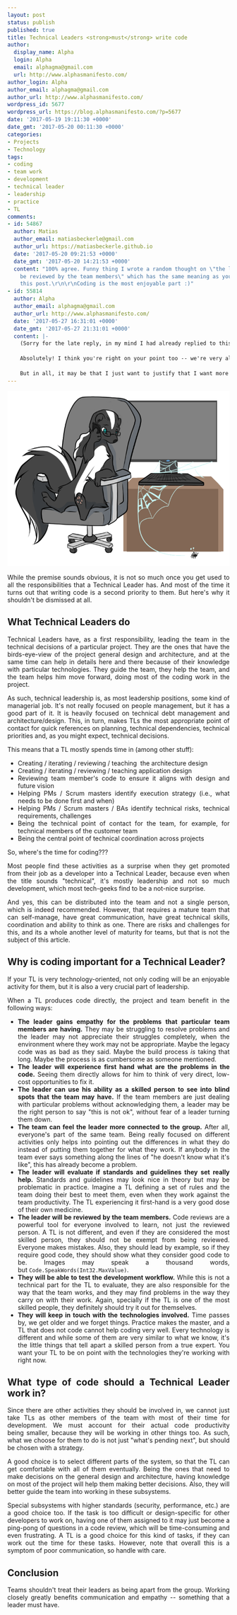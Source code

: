 ```yaml
---
layout: post
status: publish
published: true
title: Technical Leaders <strong>must</strong> write code
author:
  display_name: Alpha
  login: Alpha
  email: alphagma@gmail.com
  url: http://www.alphasmanifesto.com/
author_login: Alpha
author_email: alphagma@gmail.com
author_url: http://www.alphasmanifesto.com/
wordpress_id: 5677
wordpress_url: https://blog.alphasmanifesto.com/?p=5677
date: '2017-05-19 19:11:30 +0000'
date_gmt: '2017-05-20 00:11:30 +0000'
categories:
- Projects
- Technology
tags:
- coding
- team work
- development
- technical leader
- leadership
- practice
- TL
comments:
- id: 54867
  author: Matias
  author_email: matiasbeckerle@gmail.com
  author_url: https://matiasbeckerle.github.io
  date: '2017-05-20 09:21:53 +0000'
  date_gmt: '2017-05-20 14:21:53 +0000'
  content: "100% agree. Funny thing I wrote a random thought on \"the leader will
    be reviewed by the team members\" which has the same meaning as you put here on
    this post.\r\n\r\nCoding is the most enjoyable part :)"
- id: 55814
  author: Alpha
  author_email: alphagma@gmail.com
  author_url: http://www.alphasmanifesto.com/
  date: '2017-05-27 16:31:01 +0000'
  date_gmt: '2017-05-27 21:31:01 +0000'
  content: |-
    (Sorry for the late reply, in my mind I had already replied to this comment.)

    Absolutely! I think you're right on your point too -- we're very aligned. I wanted to point out the organizational benefits of such rules.

    But in all, it may be that I just want to justify that I want more time for coding, right? ;)
---
```


![](/assets/ForgottenKeyboard.png)

<p style="text-align: justify;">While the premise sounds obvious, it is not so much once you get used to all the responsibilities that a Technical Leader has. And most of the time it turns out that writing code is a second priority to them. But here's why it shouldn't be dismissed at all.</p>
<p style="text-align: justify;"><!--more--></p>
<h2 style="text-align: justify;">What Technical Leaders do</h2>
<p style="text-align: justify;">Technical Leaders have, as a first responsibility, leading the team in the technical decisions of a particular project. They are the ones that have the birds-eye-view of the project general design and architecture, and at the same time can help in details here and there because of their knowledge with particular technologies. They guide the team, they help the team, and the team helps him move forward, doing most of the coding&nbsp;work in the project.</p>
<p style="text-align: justify;">As such, technical leadership is, as most leadership positions, some kind of managerial job. It's not really focused on people management, but it has a good part of it. It is heavily focused on technical debt management and architecture/design. This, in turn,&nbsp;makes TLs the most appropriate point of contact for quick references on planning, technical dependencies, technical priorities and, as you might expect, technical decisions.</p>
<p style="text-align: justify;">This means that a TL mostly spends time in (among other stuff):</p>
<ul style="text-align: justify;">
<li>Creating / iterating&nbsp;/ reviewing / teaching &nbsp;the architecture design</li>
<li>Creating / iterating / reviewing / teaching application design</li>
<li>Reviewing team member's code to ensure it aligns with design and future vision</li>
<li>Helping PMs / Scrum masters identify&nbsp;execution strategy (i.e., what needs to be done first and when)</li>
<li>Helping PMs / Scrum masters / BAs identify technical risks, technical requirements, challenges</li>
<li>Being the technical point of contact for the team, for example, for technical members of the customer team</li>
<li>Being the central point of technical coordination across projects</li>
</ul>
<p style="text-align: justify;">So, where's the time for coding???</p>
<p style="text-align: justify;">Most people find these activities as a surprise when they get promoted from their job as a developer into a Technical Leader, because even when the title sounds "technical", it's mostly leadership and not so much development, which most tech-geeks find to be a not-nice surprise.</p>
<p style="text-align: justify;">And yes, this can be&nbsp;distributed into the team and not a single person, which is indeed recommended. However, that requires a mature team that can self-manage, have great communication, have great technical skills, coordination and ability to think as one. There are risks and challenges for this, and its a whole another level of maturity for teams, but that is not the subject of this article.</p>
<h2 style="text-align: justify;">Why is coding important for a Technical Leader?</h2>
<p style="text-align: justify;">If your TL is very technology-oriented, not only coding will be an enjoyable activity for&nbsp;them, but it is also a very crucial part of leadership.</p>
<p style="text-align: justify;">When a TL produces code directly,&nbsp;the project and team benefit in the following ways:</p>
<ul style="text-align: justify;">
<li><strong>The leader gains empathy for the problems that particular team members are having.</strong> They may be struggling to resolve problems and the leader may not appreciate their struggles completely, when the environment where they work may not be appropriate. Maybe the legacy code was as bad as they said. Maybe the build process <em>is</em> taking that long. Maybe the process is as cumbersome as someone mentioned.</li>
<li><strong>The leader will experience first hand what are the problems in the code.</strong> Seeing them directly allows for him to think of very direct, low-cost opportunities to fix it.</li>
<li><strong>The leader can&nbsp;use his ability as a skilled person to see into blind spots that the team may have.</strong> If the team members are just dealing with particular problems without acknowledging them, a leader may be the right person to say "this is not ok", without fear of a leader turning them down.</li>
<li><strong>The&nbsp;team can feel the leader more connected to&nbsp;the group.</strong> After all, everyone's part of the same team. Being really focused on different activities only helps into pointing out the differences in what they do instead of putting them together for what they work. If anybody in the team ever says something along the lines of "he doesn't know what it's like", this has already become a problem.</li>
<li><strong>The leader will evaluate if standards and guidelines they set really help.</strong> Standards and guidelines may look nice in theory but may be problematic in practice. Imagine a TL defining a set of rules and the team doing their best to meet them, even when they work against the team productivity. The TL experiencing it first-hand is a&nbsp;very good dose of their own medicine.</li>
<li><strong>The leader will be reviewed by the team members.</strong>&nbsp;Code reviews are a powerful tool for everyone involved to learn, not just the reviewed person. A TL is not different, and even if they are considered the most skilled person, they should not be exempt from being reviewed. Everyone makes mistakes. Also, they should lead by example, so if they require good code, they should show what they consider good code to be. Images may speak a thousand words, but&nbsp;<code>Code.SpeakWords(Int32.MaxValue)</code>.</li>
<li><strong>They will be able to test&nbsp;the development workflow.</strong> While&nbsp;this is not a technical part for the TL to evaluate,&nbsp;they are also responsible for the way that the team works, and they may find problems in the way they carry on with their work. Again, specially if the TL is one of the most skilled people, they definitely should try it out for themselves.</li>
<li><strong>They will keep in touch with the technologies involved.</strong> Time passes by, we get older and we forget things. Practice makes the master, and a TL that does not code cannot help coding very well. Every technology is different and while some of them are very similar to what we know, it's the little things that tell apart a skilled person from a true expert. You want your TL to be on point with the technologies they're working with right now.</li>
</ul>
<h2 style="text-align: justify;">What type of code should a Technical Leader work in?</h2>
<p style="text-align: justify;">Since there are other activities they should be involved in, we cannot just take TLs as other members of the team with most of their time for development. We must account for their actual code productivity being&nbsp;smaller, because they will be working in other things too. As such, what we choose for them to do is not just "what's pending next", but should be chosen with a strategy.</p>
<p style="text-align: justify;">A good choice is to select different parts of the system, so that the TL can get comfortable with all of them eventually. Being the ones that need to make decisions on the general design and architecture, having knowledge on most of the project will help them making better decisions. Also, they will better guide the team into working in these subsystems.</p>
<p style="text-align: justify;">Special subsystems with higher standards (security, performance, etc.) are a good choice too. If the task is too difficult or design-specific for other developers to work on, having one of them assigned to it may just become a ping-pong of questions&nbsp;in a code review, which will be time-consuming and even frustrating. A TL is a good choice for this kind of tasks, if they can work out the time for these tasks. However, note that overall this is a symptom of poor communication, so handle with care.</p>
<h2 style="text-align: justify;">Conclusion</h2>
<p style="text-align: justify;">Teams shouldn't treat their leaders as being apart from the group. Working closely greatly benefits communication and empathy -- something that a leader must have.</p>
